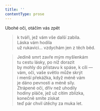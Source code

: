 ```yaml
---
title: ''
contentType: prose
---
```


Ubohé oči, otáčím vás zpět

> k tváři, jež vám vše další zabila.  
> Láska vám hodila  
> už rukavici… vzdychám jen z těch běd.

> Jedině smrt zavře mým myšlenkám  
> tu cestu lásky, po níž dorazit  
> by mohly do přístavu k spáse, k cíli —  
> vám, oči, vaše světlo může skrýt  
> i menší překážka, když méně vám  
> je dáno pevnosti a méně síly.  
> Ztrápené oči, dřív než uhodily  
> hodiny pláče, jež už cítím zblízka,  
> konečně smíte získat  
> teď pár chvil útěchy za muka let.
